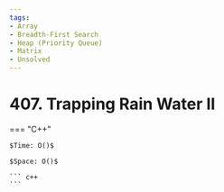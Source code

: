 ```yaml
---
tags:
- Array
- Breadth-First Search
- Heap (Priority Queue)
- Matrix
- Unsolved
---
```



# 407. Trapping Rain Water II

=== "C++"

    $Time: O()$

    $Space: O()$

    ``` c++
    ```